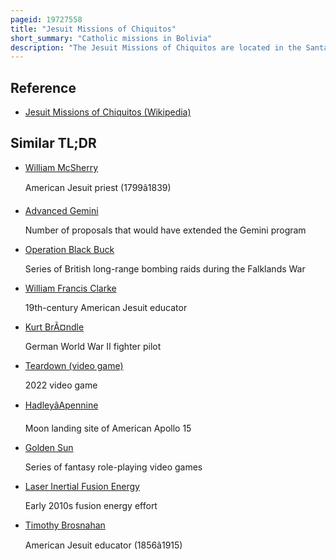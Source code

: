 ```yaml
---
pageid: 19727558
title: "Jesuit Missions of Chiquitos"
short_summary: "Catholic missions in Bolivia"
description: "The Jesuit Missions of Chiquitos are located in the Santa Cruz Department in eastern Bolivia. Collectively six of these former Missions were designated as a World Heritage Site by Unesco in 1990. The Missions were founded in the 17th and 18th Centuries by Jesuits as Reductions or Reductions of Indios to convert local Tribes to Christianity in a unique Fusion of european and amerindian cultural Influences."
---
```


## Reference

- [Jesuit Missions of Chiquitos (Wikipedia)](https://en.wikipedia.org/?curid=19727558)

## Similar TL;DR

- [William McSherry](/tldr/en/william-mcsherry)

  American Jesuit priest (1799â1839)

- [Advanced Gemini](/tldr/en/advanced-gemini)

  Number of proposals that would have extended the Gemini program

- [Operation Black Buck](/tldr/en/operation-black-buck)

  Series of British long-range bombing raids during the Falklands War

- [William Francis Clarke](/tldr/en/william-francis-clarke)

  19th-century American Jesuit educator

- [Kurt BrÃ¤ndle](/tldr/en/kurt-brandle)

  German World War II fighter pilot

- [Teardown (video game)](/tldr/en/teardown-video-game)

  2022 video game

- [HadleyâApennine](/tldr/en/hadleyapennine)

  Moon landing site of American Apollo 15

- [Golden Sun](/tldr/en/golden-sun)

  Series of fantasy role-playing video games

- [Laser Inertial Fusion Energy](/tldr/en/laser-inertial-fusion-energy)

  Early 2010s fusion energy effort

- [Timothy Brosnahan](/tldr/en/timothy-brosnahan)

  American Jesuit educator (1856â1915)
